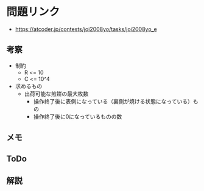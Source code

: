 # 問題リンク
- https://atcoder.jp/contests/joi2008yo/tasks/joi2008yo_e

## 考察
- 制約
    - R <= 10
    - C <= 10^4
- 求めるもの
    - 出荷可能な煎餅の最大枚数
        - 操作終了後に表側になっている（裏側が焼ける状態になっている）もの
        - 操作終了後に0になっているものの数

## メモ

## ToDo

## 解説